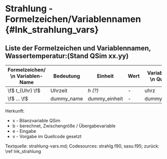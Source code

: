 Strahlung - Formelzeichen/Variablennamen {#lnk_strahlung_vars}
========================================

## Liste der Formelzeichen und Variablennamen, Wassertemperatur:(Stand QSim xx.yy) ##

| Formelzeichen/ \n Variablen-Name   | Bedeutung	| Einheit | Wert | Variablenname \n Quellcode | Referenz | Herkunft    | 
| -------- | -------- | -------- | -------- | -------- | -------- | -------- |
| \f$ t_{Uhr} \f$ | Uhrzeit | *h (?)*  			| - | uhrz	| - | x |
| \f$ ... \f$    | dummy_name  		| dummy_einheit  			| - | dummy_var_name	| | x |



Herkunft:
+ x - Bilanzvariable QSim
+ b - berechnet, Zwischengröße / Übergabevariable
+ e - Eingabe
+ v - Vorgabe im Quellcode gesetzt


Textquelle: strahlung-vars.md; Codesources: strahlg.f90, sasu.f95; zurück: \ref lnk_strahlung
